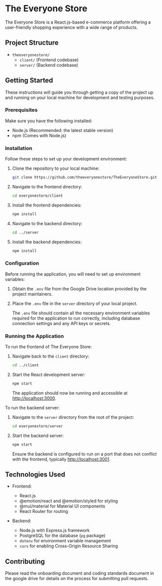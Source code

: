 # The Everyone Store

The Everyone Store is a React.js-based e-commerce platform offering a user-friendly shopping experience with a wide range of products.


## Project Structure

* `theeveryonestore/`
    * `client/` (Frontend codebase)
    * `server/` (Backend codebase)



## Getting Started

These instructions will guide you through getting a copy of the project up and running on your local machine for development and testing purposes.


### Prerequisites

Make sure you have the following installed:
* Node.js (Recommended: the latest stable version)
* npm (Comes with Node.js)


### Installation

Follow these steps to set up your development environment:

1. Clone the repository to your local machine:
    ```sh
    git clone https://github.com/theeveryonestore/TheEveryoneStore.git
    ```

2. Navigate to the frontend directory:
    ```sh
    cd everyonestore/client
    ```

3. Install the frontend dependencies:
    ```sh
    npm install
    ```

4. Navigate to the backend directory:
    ```sh
    cd ../server
    ```

5. Install the backend dependencies:
    ```sh
    npm install
    ```


### Configuration

Before running the application, you will need to set up environment variables:

1. Obtain the `.env` file from the Google Drive location provided by the project maintainers.

2. Place the `.env` file in the `server` directory of your local project.

   The `.env` file should contain all the necessary environment variables required for the application to run correctly, including database connection settings and any API keys or secrets.


### Running the Application

To run the frontend of The Everyone Store:

1. Navigate back to the `client` directory:
    ```sh
    cd ../client
    ```

2. Start the React development server:
    ```sh
    npm start
    ```

   The application should now be running and accessible at [http://localhost:3000](http://localhost:3000).

To run the backend server:

1. Navigate to the `server` directory from the root of the project:
    ```sh
    cd everyonestore/server
    ```

2. Start the backend server:
    ```sh
    npm start
    ```

   Ensure the backend is configured to run on a port that does not conflict with the frontend, typically [http://localhost:3001](http://localhost:3001).


## Technologies Used

- Frontend:
    - React.js
    - @emotion/react and @emotion/styled for styling
    - @mui/material for Material UI components
    - React Router for routing

- Backend:
    - Node.js with Express.js framework
    - PostgreSQL for the database (`pg` package)
    - `dotenv` for environment variable management
    - `cors` for enabling Cross-Origin Resource Sharing


## Contributing

Please read the onboarding document and coding standards document in the google drive for details on the process for submitting pull requests.

